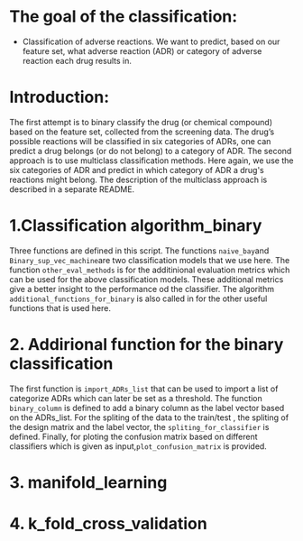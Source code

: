 # The goal of the classification:
* Classification of adverse reactions. We want to predict, based on our feature set, what adverse reaction (ADR) or category of adverse reaction each drug results in. 
# Introduction:
The first attempt is to binary classify the drug (or chemical compound) based on the feature set, collected from the screening data. The drug’s  possible reactions will be classified in six categories of ADRs, one can predict a drug belongs (or do not belong) to a category of ADR. 
The second approach is to use multiclass classification methods. Here again, we use the six categories of ADR and predict in which category of ADR a drug's reactions might belong. The description of the multiclass approach is described in a separate README. 

# 1.Classification algorithm_binary
Three functions are defined in this script. The functions `naive_bay`and `Binary_sup_vec_machine`are two classification models that we use here. The function 
`other_eval_methods` is for the additinional evaluation metrics which can be used for the above classification models. These additional metrics give a better insight to the performance od the classifier. The algorithm `additional_functions_for_binary` is also called in for the other useful functions that is used here. 
# 2. Addirional function for the binary classification
The first function is `import_ADRs_list` that can be used to import a list of categorize ADRs which can later be set as a threshold. The function `binary_column` is defined to add a binary column as the label vector based on the ADRs_list. For the spliting of the  data to the train/test , the spliting of the design matrix and the label vector, the `spliting_for_classifier` is defined. Finally, for ploting the confusion matrix based on different classifiers which is given as input,`plot_confusion_matrix` is provided. 

# 3. manifold_learning


# 4. k_fold_cross_validation
